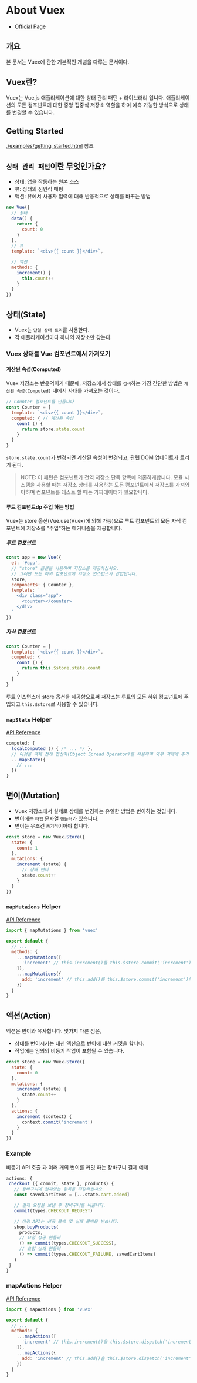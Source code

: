 # About Vuex
- [Official Page](https://vuex.vuejs.org/kr/)

## 개요
본 문서는 Vuex에 관한 기본적인 개념을 다루는 문서이다.

## Vuex란?
Vuex는 Vue.js 애플리케이션에 대한 상태 관리 패턴 + 라이브러리 입니다. 애플리케이션의 모든 컴포넌트에 대한 중앙 집중식 저장소 역할을 하며 예측 가능한 방식으로 상태를 변경할 수 있습니다.

## Getting Started
[./examples/getting_started.html](./examples/getting_started.html) 참조

## `상태 관리 패턴`이란 무엇인가요?
- 상태: 앱을 작동하는 원본 소스
- 뷰: 상태의 선언적 매핑
- 액션: 뷰에서 사용자 입력에 대해 반응적으로 상태를 바꾸는 방법

```JavaScript
new Vue({
  // 상태
  data() {
    return {
      count: 0
    }
  },
  // 뷰
  template: `<div>{{ count }}</div>`,

  // 액션
  methods: {
    increment() {
      this.count++
    }
  }
})
```

## 상태(State)
- Vuex는 `단일 상태 트리`를 사용한다.
- 각 애플리케이션마다 하나의 저장소만 갖는다.

### Vuex 상태를 Vue 컴포넌트에서 가져오기

#### 계산된 속성(Computed)
Vuex 저장소는 반읒억이기 때문에, 저장소에서 상태를 `검색`하는 가장 간단한 방법은 `계산된 속성(Computed)` 내에서 사태를 가져오는 것이다.

```JavaScript
// Counter 컴포넌트를 만듭니다
const Counter = {
  template: `<div>{{ count }}</div>`,
  computed: { // 계산된 속성
    count () {
      return store.state.count
    }
  }
}
```

`store.state.count`가 변경되면 계산된 속성이 변경되고, 관련 DOM 업데이트가 트리거 된다.

> NOTE: 이 패턴은 컴포넌트가 전역 저장소 단독 항목에 의존하게합니다. 모듈 시스템을 사용할 때는 저장소 상태를 사용하는 모든 컴포넌트에서 저장소를 가져와야하며 컴포넌트를 테스트 할 때는 가짜데이터가 필요합니다.

#### 루트 컴포넌트dp 주입 하는 방법
Vuex는 store 옵션(Vue.use(Vuex)에 의해 가능)으로 루트 컴포넌트의 모든 자식 컴포넌트에 저장소를 "주입"하는 메커니즘을 제공합니다.

##### 루트 컴포넌트

```JavaScript
const app = new Vue({
  el: '#app',
  // "store" 옵션을 사용하여 저장소를 제공하십시오.
  // 그러면 모든 하위 컴포넌트에 저장소 인스턴스가 삽입됩니다.
  store,
  components: { Counter },
  template: `
    <div class="app">
      <counter></counter>
    </div>
  `
})
```

##### 자식 컴포넌트

```JavaScript
const Counter = {
  template: `<div>{{ count }}</div>`,
  computed: {
    count () {
      return this.$store.state.count
    }
  }
}
```

루트 인스턴스에 store 옵션을 제공함으로써 저장소는 루트의 모든 하위 컴포넌트에 주입되고 `this.$store`로 사용할 수 있습니다.

### `mapState` Helper
[API Reference](https://vuex.vuejs.org/kr/api/#mapstate)

```JavaScript
computed: {
  localComputed () { /* ... */ },
  // 이것을 객체 전개 연산자(Object Spread Operator)를 사용하여 외부 객체에 추가 하십시오.
  ...mapState({
    // ...
  })
}
```

## 변이(Mutation)
- Vuex 저장소에서 실제로 상태를 변경하는 유일한 방법은 변이하는 것입니다.
- 변이에는 `타입` 문자열 `핸들러`가 있습니다.
- 변이는 무조건 `동기적`이어야 합니다.

```JavaScript
const store = new Vuex.Store({
  state: {
    count: 1
  },
  mutations: {
    increment (state) {
      // 상태 변이
      state.count++
    }
  }
})
```

### `mapMutaions` Helper
[API Reference](https://vuex.vuejs.org/kr/api/#mapmutations)

```JavaScript
import { mapMutations } from 'vuex'

export default {
  // ...
  methods: {
    ...mapMutations([
      'increment' // this.increment()를 this.$store.commit('increment')에 매핑합니다.
    ]),
    ...mapMutations({
      add: 'increment' // this.add()를 this.$store.commit('increment')에 매핑합니다.
    })
  }
}
```

## 액션(Action)
액션은 변이와 유사합니다. 몇가지 다른 점은,
- 상태를 변이시키는 대신 액션으로 변이에 대한 커밋을 합니다.
- 작업에는 임의의 비동기 작업이 포함될 수 있습니다.

```JavaScript
const store = new Vuex.Store({
  state: {
    count: 0
  },
  mutations: {
    increment (state) {
      state.count++
    }
  },
  actions: {
    increment (context) {
      context.commit('increment')
    }
  }
})
```

### Example
 비동기 API 호출 과 여러 개의 변이를 커밋 하는 장바구니 결제 예제

 ```JavaScript
 actions: {
  checkout ({ commit, state }, products) {
    // 장바구니에 현재있는 항목을 저장하십시오.
    const savedCartItems = [...state.cart.added]

    // 결제 요청을 보낸 후 장바구니를 비웁니다.
    commit(types.CHECKOUT_REQUEST)

    // 상점 API는 성공 콜백 및 실패 콜백을 받습니다.
    shop.buyProducts(
      products,
      // 요청 성공 핸들러
      () => commit(types.CHECKOUT_SUCCESS),
      // 요청 실패 핸들러
      () => commit(types.CHECKOUT_FAILURE, savedCartItems)
    )
  }
}
 ```

### mapActions Helper
[API Reference](https://vuex.vuejs.org/kr/api/#mapactions)

```JavaScript
import { mapActions } from 'vuex'

export default {
  // ...
  methods: {
    ...mapActions([
      'increment' // this.increment()을 this.$store.dispatch('increment')에 매핑
    ]),
    ...mapActions({
      add: 'increment' // this.add()을 this.$store.dispatch('increment')에 매핑
    })
  }
}
```
